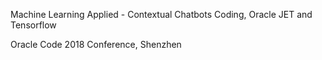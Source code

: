 Machine Learning Applied - Contextual Chatbots Coding, Oracle JET and Tensorflow

Oracle Code 2018 Conference, Shenzhen
